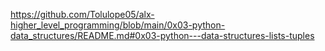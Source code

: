 https://github.com/Tolulope05/alx-higher_level_programming/blob/main/0x03-python-data_structures/README.md#0x03-python---data-structures-lists-tuples
